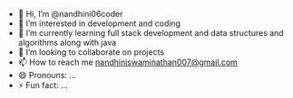 - 👋 Hi, I’m @nandhini06coder
- 👀 I’m interested in development and coding
- 🌱 I’m currently learning full stack development and data structures and algorithms along with java
- 💞️ I’m looking to collaborate on projects
- 📫 How to reach me nandhiniswaminathan007@gmail.com
- 😄 Pronouns: ...
- ⚡ Fun fact: ...

<!---
nandhini06coder/nandhini06coder is a ✨ special ✨ repository because its `README.md` (this file) appears on your GitHub profile.
You can click the Preview link to take a look at your changes.
--->
